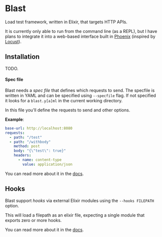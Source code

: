 # Blast

Load test framework, written in Elixir, that targets HTTP APIs.

It is currently only able to run from the command line (as a REPL),
but I have plans to integrate it into a web-based interface 
built in [Phoenix](https://www.phoenixframework.org/) (inspired by
[Locust](https://locust.io)).

## Installation

TODO.

#### Spec file

Blast needs a *spec file* that defines which requests to send.
The specfile is written in YAML and can be specified using `--specfile` flag.
If not specified it looks for a `blast.y[a]ml` in the current working directory.

In this file you'll define the requests to send and other options.

**Example**:
```yaml
base-url: http://localhost:8080
requests:
  - path: "/test"
  - path: "/withbody"
    method: post
    body: "{\"test\": true}"
    headers:
      - name: content-type
        value: application/json
```

You can read more about it in the [docs](./docs/specfile.md).

## Hooks
Blast support _hooks_ via external Elixir modules using the `--hooks FILEPATH` option.

This will load a filepath as an elixir file, expecting a single module that exports
zero or more hooks.

You can read more about it in the [docs](./docs/hooks.md).
